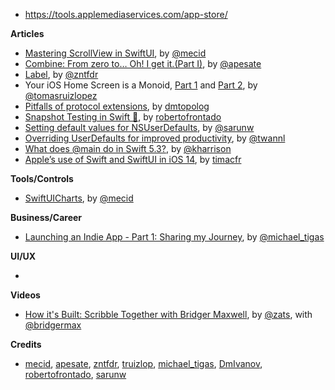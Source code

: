 - https://tools.applemediaservices.com/app-store/

**Articles**

* [Mastering ScrollView in SwiftUI](https://swiftwithmajid.com/2020/09/24/mastering-scrollview-in-swiftui/), by [@mecid](https://twitter.com/mecid)
* [Combine: From zero to… Oh! I get it.(Part I)](https://medium.com/dev-jam/combine-from-zero-to-oh-i-get-it-part-i-6aa9ced8e5f?source=friends_link&sk=88322052964d18783f85d20fc7ba3544), by [@apesate](https://github.com/APesate)
* [Label](https://fivestars.blog/swiftui/label.html), by [@zntfdr](https://twitter.com/zntfdr)
* Your iOS Home Screen is a Monoid, [Part 1](https://www.47deg.com/blog/home-screen-monoid-i/) and [Part 2](https://www.47deg.com/blog/home-screen-monoid-ii/), by [@tomasruizlopez](https://twitter.com/tomasruizlopez)
* [Pitfalls of protocol extensions](https://dmtopolog.com/pitfalls-of-protocol-extensions/), by [dmtopolog](https://twitter.com/dmtopolog)
* [Snapshot Testing in Swift 📸](https://medium.com/dev-jam/snapshot-testing-in-swift-9d52cbec075c?source=friends_link&sk=97105a267f97918295c6cee4674f7cd5), by [robertofrontado](https://github.com/robertofrontado)
* [Setting default values for NSUserDefaults](https://sarunw.com/posts/setting-default-value-for-nsuserdefaults/), by [@sarunw](https://twitter.com/sarunw)
* [Overriding UserDefaults for improved productivity](https://www.avanderlee.com/xcode/overriding-userdefaults-launch-arguments/), by [@twannl](https://www.twitter.com/twannl)
* [What does @main do in Swift 5.3?](https://useyourloaf.com/blog/what-does-main-do-in-swift-5.3/), by [@kharrison](https://twitter.com/kharrison)
* [Apple’s use of Swift and SwiftUI in iOS 14](https://blog.timac.org/2020/0927-state-of-swift-ios14/), by [timacfr](https://twitter.com/timacfr)

**Tools/Controls**

* [SwiftUICharts](https://github.com/mecid/SwiftUICharts), by [@mecid](https://twitter.com/mecid)

**Business/Career**
* [Launching an Indie App - Part 1: Sharing my Journey](https://heyimakeapps.com/blog/launching-an-indie-app-part-1-sharing-my-journey), by [@michael_tigas](https://twitter.com/michael_tigas)

**UI/UX**

*

**Videos**

* [How it's Built: Scribble Together with Bridger Maxwell](https://www.youtube.com/watch?v=HT7EaX9GXfc), by [@zats](https://twitter.com/zats), with [@bridgermax](https://twitter.com/bridgermax)

**Credits**

* [mecid](https://github.com/mecid), [apesate](https://github.com/APesate), [zntfdr](https://github.com/zntfdr), [truizlop](https://github.com/truizlop), [michael_tigas](https://github.com/teeeeeegz), [DmIvanov](https://github.com/DmIvanov), [robertofrontado](https://github.com/robertofrontado), [sarunw](https://github.com/sarunw)
